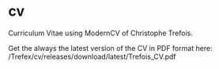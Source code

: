 # cv
Curriculum Vitae using ModernCV of Christophe Trefois.

Get the always the latest version of the CV in PDF format here: /Trefex/cv/releases/download/latest/Trefois_CV.pdf
